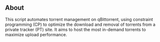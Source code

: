 ## About

This script automates torrent management on qBittorrent, using constraint programming (CP) to optimize the download and removal of torrents from a private tracker (PT) site. It aims to host the most in-demand torrents to maximize upload performance.

